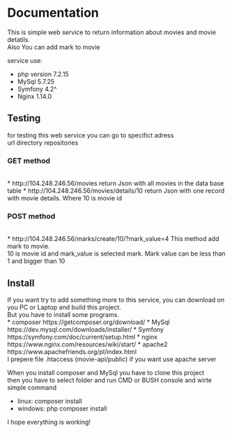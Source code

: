 <h1>Documentation</h1>

This is simple web service to return information about movies and movie detatils. <br>
Also You can add mark to movie <br>

service use:
 * php version 7.2.15
 * MySql 5.7.25
 * Symfony 4.2^
 * Nginx 1.14.0

<h2>Testing</h2>
for testing this web service you can go to specifict adress <br>
url directory repositories 
<br>
<h3>GET method</h3>
<br>
 * http://104.248.246.56/movies return Json with all movies in the data base table
 * http://104.248.246.56/movies/details/10 return Json with one record with movie details. Where 10 is movie id  
<br>
<h3>POST method</h3>
<br>
 * http://104.248.246.56/marks/create/10/?mark_value=4 This method add mark to movie. <br>
10 is movie id and mark_value is selected mark. Mark value can be less than 1 and bigger than 10

<h2>Install</h2>
If you want try to add something more to this service, you can download on you PC or Laptop and build this project. <br>
But you have to install some programs. 
<br>
 * composer https://getcomposer.org/download/
 * MySql https://dev.mysql.com/downloads/installer/
 * Symfony https://symfony.com/doc/current/setup.html
 * nginx https://www.nginx.com/resources/wiki/start/
 * apache2 https://www.apachefriends.org/pl/index.html 
<br> 
I prepere file .htaccess (movie-api/public) if you want use apache server 

When you install composer and MySql you have to clone this project<br>
then you have to select folder and run CMD or BUSH console and wirte simple command <br>
 * linux: composer install 
 * windows: php composer install

I hope everything is working!<br>


 

 
